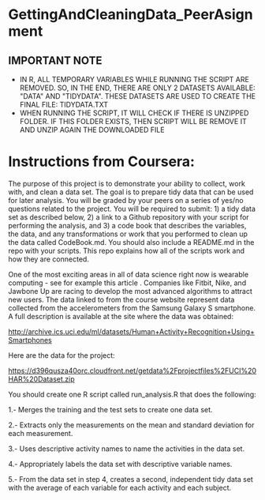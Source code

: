 # GettingAndCleaningData_PeerAsignment

## IMPORTANT NOTE
* IN R, ALL TEMPORARY VARIABLES WHILE RUNNING THE SCRIPT ARE REMOVED. SO, IN THE END, THERE ARE ONLY 2 DATASETS AVAILABLE: "DATA" AND "TIDYDATA". THESE DATASETS ARE USED TO CREATE THE FINAL FILE: TIDYDATA.TXT
* WHEN RUNNING THE SCRIPT, IT WILL CHECK IF THERE IS UNZIPPED FOLDER. IF THIS FOLDER EXISTS, THEN SCRIPT WILL BE REMOVE IT AND UNZIP AGAIN THE DOWNLOADED FILE

# Instructions from Coursera:

The purpose of this project is to demonstrate your ability to collect, work with, and clean a data set. The goal is to prepare tidy data that can be used for later analysis. You will be graded by your peers on a series of yes/no questions related to the project. You will be required to submit: 1) a tidy data set as described below, 2) a link to a Github repository with your script for performing the analysis, and 3) a code book that describes the variables, the data, and any transformations or work that you performed to clean up the data called CodeBook.md. You should also include a README.md in the repo with your scripts. This repo explains how all of the scripts work and how they are connected.  

One of the most exciting areas in all of data science right now is wearable computing - see for example this article . Companies like Fitbit, Nike, and Jawbone Up are racing to develop the most advanced algorithms to attract new users. The data linked to from the course website represent data collected from the accelerometers from the Samsung Galaxy S smartphone. A full description is available at the site where the data was obtained: 

http://archive.ics.uci.edu/ml/datasets/Human+Activity+Recognition+Using+Smartphones 

Here are the data for the project: 

https://d396qusza40orc.cloudfront.net/getdata%2Fprojectfiles%2FUCI%20HAR%20Dataset.zip 

You should create one R script called run_analysis.R that does the following:

1.- Merges the training and the test sets to create one data set.

2.- Extracts only the measurements on the mean and standard deviation for each measurement.

3.- Uses descriptive activity names to name the activities in the data set.

4.- Appropriately labels the data set with descriptive variable names.

5.- From the data set in step 4, creates a second, independent tidy data set with the average of each variable for each activity and each subject.
